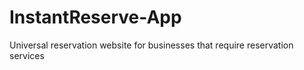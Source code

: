 # InstantReserve-App
Universal reservation website for businesses that require reservation services
